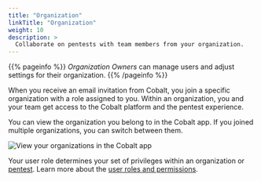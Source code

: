 ```yaml
---
title: "Organization"
linkTitle: "Organization"
weight: 10
description: >
  Collaborate on pentests with team members from your organization.
---
```


{{% pageinfo %}}
_Organization Owners_ can manage users and adjust settings for their organization.
{{% /pageinfo %}}

When you receive an email invitation from Cobalt, you join a specific organization with a role assigned to you. Within an organization, you and your team get access to the Cobalt platform and the pentest experience.

You can view the organization you belong to in the Cobalt app. If you joined multiple organizations, you can switch between them.

![View your organizations in the Cobalt app](/deepdive/OrganizationsList.png "View your organizations in the Cobalt app")

Your user role determines your set of privileges within an organization or [pentest](/platform-deep-dive/pentests/). Learn more about the [user roles and permissions](/platform-deep-dive/collaboration/organization/user-roles/).
